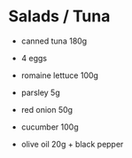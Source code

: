 # Salads / Tuna

* canned tuna 180g
* 4 eggs
* romaine lettuce 100g
* parsley 5g
* red onion 50g
* cucumber 100g

* olive oil 20g + black pepper
